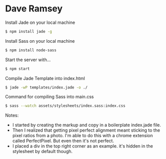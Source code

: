 # Dave Ramsey

Install Jade on your local machine
```bash
$ npm install jade -g
```

Install Sass on your local machine
```bash
$ npm install node-sass
```

Start the server with...
```bash
$ npm start
```

Compile Jade Template into index.html
```bash
$ jade -wP templates/index.jade -o ./
```

Command for compiling Sass into main.css
```bash
$ sass --watch assets/stylesheets/index.sass:index.css
```


Notes:

  - I started by creating the markup and copy in a boilerplate index.jade file.
  - Then I realized that getting pixel perfect alignment meant sticking to the
    pixel ratios from a photo. I'm able to do this with a chrome extension
    called PerfectPixel. But even then it's not perfect.
  - I placed a div in the top right corner as an example. it's hidden in the
    stylesheet by default though.

